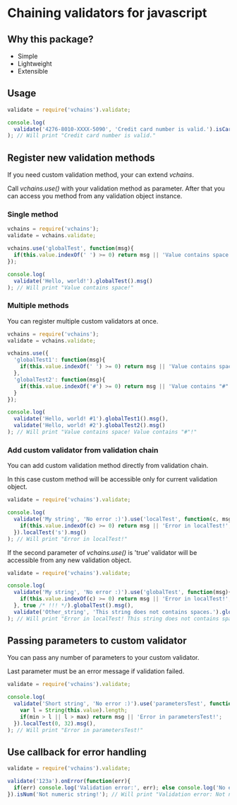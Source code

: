 # Chaining validators for javascript

## Why this package?
 * Simple
 * Lightweight
 * Extensible

## Usage

```javascript
validate = require('vchains').validate;

console.log(
  validate('4276-8010-XXXX-5090', 'Credit card number is valid.').isCard('It is not credit card number!').msg()
); // Will print "Credit card number is valid."
```

## Register new validation methods

If you need custom validation method, your can extend *vchains*.

Call *vchains.use()* with your validation method as parameter. After that you can access you method from any validation object instance.

### Single method

```javascript
vchains = require('vchains');
validate = vchains.validate;

vchains.use('globalTest', function(msg){
  if(this.value.indexOf(' ') >= 0) return msg || 'Value contains space!';
});

console.log(
  validate('Hello, world!').globalTest().msg()
); // Will print "Value contains space!"
```

### Multiple methods

You can register multiple custom validators at once.

```javascript
vchains = require('vchains');
validate = vchains.validate;

vchains.use({
  'globalTest1': function(msg){
    if(this.value.indexOf(' ') >= 0) return msg || 'Value contains space!';
  },
  'globalTest2': function(msg){
    if(this.value.indexOf('#') >= 0) return msg || 'Value contains "#"!';
  }
});

console.log(
  validate('Hello, world! #1').globalTest1().msg(),
  validate('Hello, world! #2').globalTest2().msg()
); // Will print "Value contains space! Value contains "#"!"
```

### Add custom validator from validation chain

You can add custom validation method directly from validation chain.

In this case custom method will be accessible only for current validation object.

```javascript
validate = require('vchains').validate;

console.log(
  validate('My string', 'No error :)').use('localTest', function(c, msg){
    if(this.value.indexOf(c) >= 0) return msg || 'Error in localTest!';
  }).localTest('s').msg()
); // Will print "Error in localTest!"
```

If the second parameter of *vchains.use()* is 'true' validator will be accessible from any new validation object.

```javascript
validate = require('vchains').validate;

console.log(
  validate('My string', 'No error :)').use('globalTest', function(msg){
    if(this.value.indexOf(c) >= 0) return msg || 'Error in localTest!';
  }, true /* !!! */).globalTest().msg(),
  validate('Other_string', 'This string does not contains spaces.').globalTest().msg()
); // Will print "Error in localTest! This string does not contains spaces."
```

## Passing parameters to custom validator

You can pass any number of parameters to your custom validator.

Last parameter must be an error message if validation failed.

```javascript
validate = require('vchains').validate;

console.log(
  validate('Short string', 'No error :)').use('parametersTest', function(min, max, msg){
    var l = String(this.value).length;
    if(min > l || l > max) return msg || 'Error in parametersTest!';
  }).localTest(0, 32).msg(),
); // Will print "Error in parametersTest!"
```

## Use callback for error handling

```javascript
validate = require('vchains').validate;

validate('123a').onError(function(err){
  if(err) console.log('Validation error:', err); else console.log('No error!');
}).isNum('Not numeric string!'); // Will print "Validation error: Not numeric string!"
```
